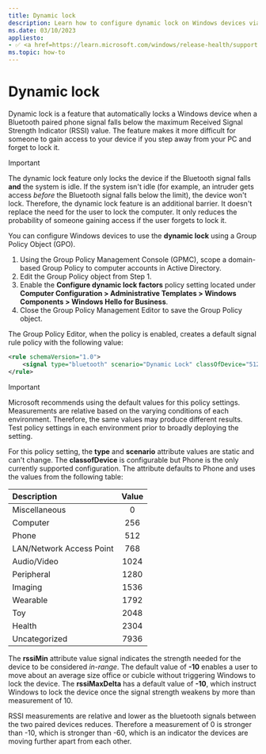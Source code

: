 ```yaml
---
title: Dynamic lock
description: Learn how to configure dynamic lock on Windows devices via group policies. This feature locks a device when a Bluetooth signal falls below a set value.
ms.date: 03/10/2023
appliesto: 
- ✅ <a href=https://learn.microsoft.com/windows/release-health/supported-versions-windows-client target=_blank>Windows 10 and later</a>
ms.topic: how-to
---
```


# Dynamic lock

Dynamic lock is a feature that automatically locks a Windows device when a Bluetooth paired phone signal falls below the maximum Received Signal Strength Indicator (RSSI) value. The feature makes it more difficult for someone to gain access to your device if you step away from your PC and forget to lock it.

> [!IMPORTANT]
> The dynamic lock feature only locks the device if the Bluetooth signal falls **and** the system is idle. If the system isn't idle (for example, an intruder gets access *before* the Bluetooth signal falls below the limit), the device won't lock. Therefore, the dynamic lock feature is an additional barrier. It doesn't replace the need for the user to lock the computer. It only reduces the probability of someone gaining access if the user forgets to lock it.

You can configure Windows devices to use the **dynamic lock** using a Group Policy Object (GPO).

1. Using the Group Policy Management Console (GPMC), scope a domain-based Group Policy to computer accounts in Active Directory.
1. Edit the Group Policy object from Step 1.
1. Enable the **Configure dynamic lock factors** policy setting located under **Computer Configuration > Administrative Templates > Windows Components > Windows Hello for Business**.
1. Close the Group Policy Management Editor to save the Group Policy object.

The Group Policy Editor, when the policy is enabled, creates a default signal rule policy with the following value:

```xml
<rule schemaVersion="1.0">
    <signal type="bluetooth" scenario="Dynamic Lock" classOfDevice="512" rssiMin="-10" rssiMaxDelta="-10"/>
</rule>
```

>[!IMPORTANT]
>Microsoft recommends using the default values for this policy settings.  Measurements are relative based on the varying conditions of each environment.  Therefore, the same values may produce different results. Test policy settings in each environment prior to broadly deploying the setting.

For this policy setting, the **type** and **scenario** attribute values are static and can't change.  The **classofDevice** is configurable but Phone is the only currently supported configuration. The attribute defaults to Phone and uses the values from the following table:

|Description|Value|
|:-------------|:-------:|
|Miscellaneous|0|
|Computer|256|
|Phone|512|
|LAN/Network Access Point|768|
|Audio/Video|1024|
|Peripheral|1280|
|Imaging|1536|
|Wearable|1792|
|Toy|2048|
|Health|2304|
|Uncategorized|7936|

The **rssiMin** attribute value signal indicates the strength needed for the device to be considered *in-range*.  The default value of **-10** enables a user to move about an average size office or cubicle without triggering Windows to lock the device.  The **rssiMaxDelta** has a default value of **-10**, which instruct Windows to lock the device once the signal strength weakens by more than measurement of 10.  

RSSI measurements are relative and lower as the bluetooth signals between the two paired devices reduces. Therefore a measurement of 0 is stronger than -10, which is stronger than -60, which is an indicator the devices are moving further apart from each other.
